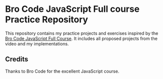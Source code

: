# Bro Code JavaScript Full course Practice Repository

This repository contains my practice projects and exercises inspired by the [Bro Code JavaScript Full Course]([url](https://www.youtube.com/watch?v=lfmg-EJ8gm4&t=25911s)). It includes all proposed projects from the video and my implementations.

## Credits

Thanks to Bro Code for the excellent JavaScript course.


